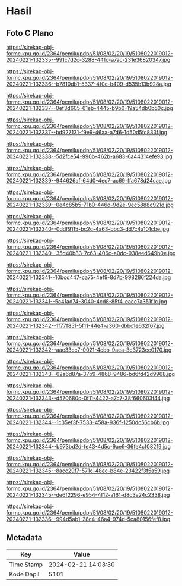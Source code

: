 # Hasil

## Foto C Plano

https://sirekap-obj-formc.kpu.go.id/2364/pemilu/pdpr/51/08/02/20/19/5108022019012-20240221-132335--991c7d2c-3288-441c-a7ac-231e36820347.jpg

https://sirekap-obj-formc.kpu.go.id/2364/pemilu/pdpr/51/08/02/20/19/5108022019012-20240221-132336--b7810db1-5337-4f0c-b409-d535b13b928a.jpg

https://sirekap-obj-formc.kpu.go.id/2364/pemilu/pdpr/51/08/02/20/19/5108022019012-20240221-132337--0ef3d605-61eb-4445-b9b0-19a54db0b50c.jpg

https://sirekap-obj-formc.kpu.go.id/2364/pemilu/pdpr/51/08/02/20/19/5108022019012-20240221-132337--bd927131-f9e9-46aa-a7d6-1d50d5fc833f.jpg

https://sirekap-obj-formc.kpu.go.id/2364/pemilu/pdpr/51/08/02/20/19/5108022019012-20240221-132338--5d2fce54-990b-462b-a683-6a44314efe93.jpg

https://sirekap-obj-formc.kpu.go.id/2364/pemilu/pdpr/51/08/02/20/19/5108022019012-20240221-132339--944626af-64d0-4ec7-ac69-ffa678d24cae.jpg

https://sirekap-obj-formc.kpu.go.id/2364/pemilu/pdpr/51/08/02/20/19/5108022019012-20240221-132339--0e4c85b5-71b0-446d-9d2e-9ec5888c921d.jpg

https://sirekap-obj-formc.kpu.go.id/2364/pemilu/pdpr/51/08/02/20/19/5108022019012-20240221-132340--0ddf9115-bc2c-4a63-bbc3-dd7c4a101cbe.jpg

https://sirekap-obj-formc.kpu.go.id/2364/pemilu/pdpr/51/08/02/20/19/5108022019012-20240221-132340--35d40b83-7c63-406c-a0dc-938eed649b0e.jpg

https://sirekap-obj-formc.kpu.go.id/2364/pemilu/pdpr/51/08/02/20/19/5108022019012-20240221-132341--10bcd447-ca75-4ef9-8d7b-998286f224da.jpg

https://sirekap-obj-formc.kpu.go.id/2364/pemilu/pdpr/51/08/02/20/19/5108022019012-20240221-132341--5a41ad74-3040-4cd8-85f4-eacc7a351f1c.jpg

https://sirekap-obj-formc.kpu.go.id/2364/pemilu/pdpr/51/08/02/20/19/5108022019012-20240221-132342--1f77f851-5f11-44e4-a360-dbbc1e632f67.jpg

https://sirekap-obj-formc.kpu.go.id/2364/pemilu/pdpr/51/08/02/20/19/5108022019012-20240221-132342--aae33cc7-0021-4cbb-9aca-3c3723ec0170.jpg

https://sirekap-obj-formc.kpu.go.id/2364/pemilu/pdpr/51/08/02/20/19/5108022019012-20240221-132343--62a6d87a-37b9-4868-9486-bd6fd42d9968.jpg

https://sirekap-obj-formc.kpu.go.id/2364/pemilu/pdpr/51/08/02/20/19/5108022019012-20240221-132343--d570680c-0f11-4422-a7c7-38f660603f44.jpg

https://sirekap-obj-formc.kpu.go.id/2364/pemilu/pdpr/51/08/02/20/19/5108022019012-20240221-132344--1c35ef3f-7533-458a-936f-1250dc56cb6b.jpg

https://sirekap-obj-formc.kpu.go.id/2364/pemilu/pdpr/51/08/02/20/19/5108022019012-20240221-132344--b973bd2d-fe43-4d5c-9ae9-36fe4cf08219.jpg

https://sirekap-obj-formc.kpu.go.id/2364/pemilu/pdpr/51/08/02/20/19/5108022019012-20240221-132345--8acc29f7-571c-48ec-b84e-23422f3f5a59.jpg

https://sirekap-obj-formc.kpu.go.id/2364/pemilu/pdpr/51/08/02/20/19/5108022019012-20240221-132345--de6f2296-e954-4f12-a161-d8c3a24c2338.jpg

https://sirekap-obj-formc.kpu.go.id/2364/pemilu/pdpr/51/08/02/20/19/5108022019012-20240221-132336--994d5ab1-28c4-46a4-974d-5ca80156fef8.jpg


## Metadata

| Key        | Value               |
| ---------- | ------------------- |
| Time Stamp | 2024-02-21 14:03:30 |
| Kode Dapil | 5101                |




